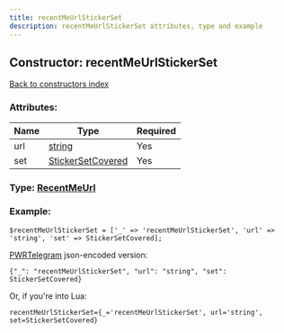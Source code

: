 ```yaml
---
title: recentMeUrlStickerSet
description: recentMeUrlStickerSet attributes, type and example
---
```

## Constructor: recentMeUrlStickerSet  
[Back to constructors index](index.md)



### Attributes:

| Name     |    Type       | Required |
|----------|---------------|----------|
|url|[string](../types/string.md) | Yes|
|set|[StickerSetCovered](../types/StickerSetCovered.md) | Yes|



### Type: [RecentMeUrl](../types/RecentMeUrl.md)


### Example:

```
$recentMeUrlStickerSet = ['_' => 'recentMeUrlStickerSet', 'url' => 'string', 'set' => StickerSetCovered];
```  

[PWRTelegram](https://pwrtelegram.xyz) json-encoded version:

```
{"_": "recentMeUrlStickerSet", "url": "string", "set": StickerSetCovered}
```


Or, if you're into Lua:  


```
recentMeUrlStickerSet={_='recentMeUrlStickerSet', url='string', set=StickerSetCovered}

```


